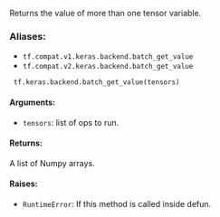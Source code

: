 
Returns the value of more than one tensor variable.
### Aliases:
- `tf.compat.v1.keras.backend.batch_get_value`
- `tf.compat.v2.keras.backend.batch_get_value`

```
 tf.keras.backend.batch_get_value(tensors)
```
#### Arguments:
- `tensors`: list of ops to run.
#### Returns:

A list of Numpy arrays.
#### Raises:
- `RuntimeError`: If this method is called inside defun.
